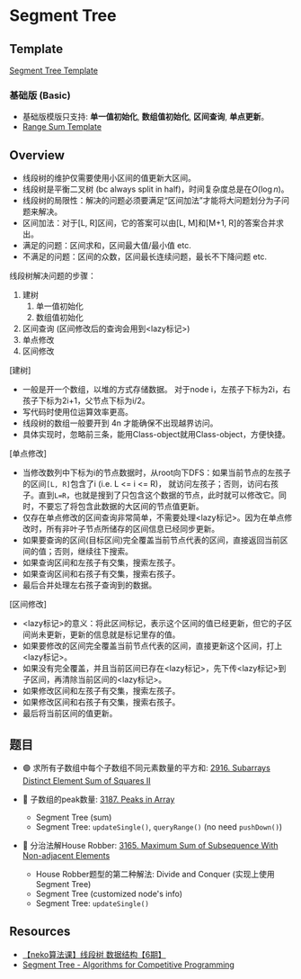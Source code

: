 # Segment Tree

## Template
[Segment Tree Template](https://github.com/szhou12/leetcode-go/blob/main/template/SegmentTree.go)
### 基础版 (Basic)
- 基础版模版只支持: **单一值初始化**, **数组值初始化**, **区间查询**, **单点更新**。
- [Range Sum Template](https://github.com/szhou12/leetcode-go/tree/main/template/Segment-Tree-Sum-Basic)

## Overview
- 线段树的维护仅需要使用小区间的值更新大区间。
- 线段树是平衡二叉树 (bc always split in half)，时间复杂度总是在$O(\log n)$。
- 线段树的局限性：解决的问题必须要满足“区间加法”才能将大问题划分为子问题来解决。
- 区间加法：对于[L, R]区间，它的答案可以由[L, M]和[M+1, R]的答案合并求出。
- 满足的问题：区间求和，区间最大值/最小值 etc.
- 不满足的问题：区间的众数，区间最长连续问题，最长不下降问题 etc.

线段树解决问题的步骤：
1. 建树
    1. 单一值初始化
    2. 数组值初始化
2. 区间查询 (区间修改后的查询会用到<lazy标记>)
3. 单点修改
4. 区间修改 

[建树]
- 一般是开一个数组，以堆的方式存储数据。
对于node i，左孩子下标为2i，右孩子下标为2i+1，父节点下标为i/2。
- 写代码时使用位运算效率更高。
- 线段树的数组一般要开到 4n 才能确保不出现越界访问。
- 具体实现时，忽略前三条，能用Class-object就用Class-object，方便快捷。

[单点修改]
- 当修改数列中下标为i的节点数据时，从root向下DFS：如果当前节点的左孩子的区间`[L, R]`包含了i (i.e. L <= i <= R)， 就访问左孩子；否则，访问右孩子。直到`L=R`，也就是搜到了只包含这个数据的节点，此时就可以修改它。同时，不要忘了将包含此数据的大区间的节点值更新。
- 仅存在单点修改的区间查询非常简单，不需要处理<lazy标记>。因为在单点修改时，所有非叶子节点所储存的区间信息已经同步更新。
- 如果要查询的区间(目标区间)完全覆盖当前节点代表的区间，直接返回当前区间的值；否则，继续往下搜索。
- 如果查询区间和左孩子有交集，搜索左孩子。
- 如果查询区间和右孩子有交集，搜索右孩子。
- 最后合并处理左右孩子查询到的数据。

[区间修改]
- <lazy标记>的意义：将此区间标记，表示这个区间的值已经更新，但它的子区间尚未更新，更新的信息就是标记里存的值。
- 如果要修改的区间完全覆盖当前节点代表的区间，直接更新这个区间，打上<lazy标记>。
- 如果没有完全覆盖，并且当前区间已存在<lazy标记>，先下传<lazy标记>到子区间，再清除当前区间的<lazy标记>。
- 如果修改区间和左孩子有交集，搜索左孩子。
- 如果修改区间和右孩子有交集，搜索右孩子。
- 最后将当前区间的值更新。

## 题目
* :purple_circle: 求所有子数组中每个子数组不同元素数量的平方和: [2916. Subarrays Distinct Element Sum of Squares II](https://github.com/szhou12/leetcode-go/tree/main/leetcode/2916-Subarrays-Distinct-Element-Sum-of-Squares-II)

* :red_circle: 子数组的peak数量: [3187. Peaks in Array](https://github.com/szhou12/leetcode-go/tree/main/leetcode/3187-Peaks-in-Array)
    - Segment Tree (sum)
    - Segment Tree: `updateSingle()`, `queryRange()` (no need `pushDown()`)

* :red_circle: 分治法解House Robber: [3165. Maximum Sum of Subsequence With Non-adjacent Elements](https://github.com/szhou12/leetcode-go/tree/main/leetcode/3165-Maximum-Sum-of-Subsequence-With-Non-adjacent-Elements)
    - House Robber题型的第二种解法: Divide and Conquer (实现上使用 Segment Tree)
    - Segment Tree (customized node's info)
    - Segment Tree: `updateSingle()`


## Resources
- [【neko算法课】线段树 数据结构【6期】](https://www.bilibili.com/video/BV1yF411p7Bt/?spm_id_from=333.337.search-card.all.click&vd_source=0c02ef6f6e7a2b0959d7dd28e9e49da4)
- [Segment Tree - Algorithms for Competitive Programming](https://cp-algorithms.com/data_structures/segment_tree.html)